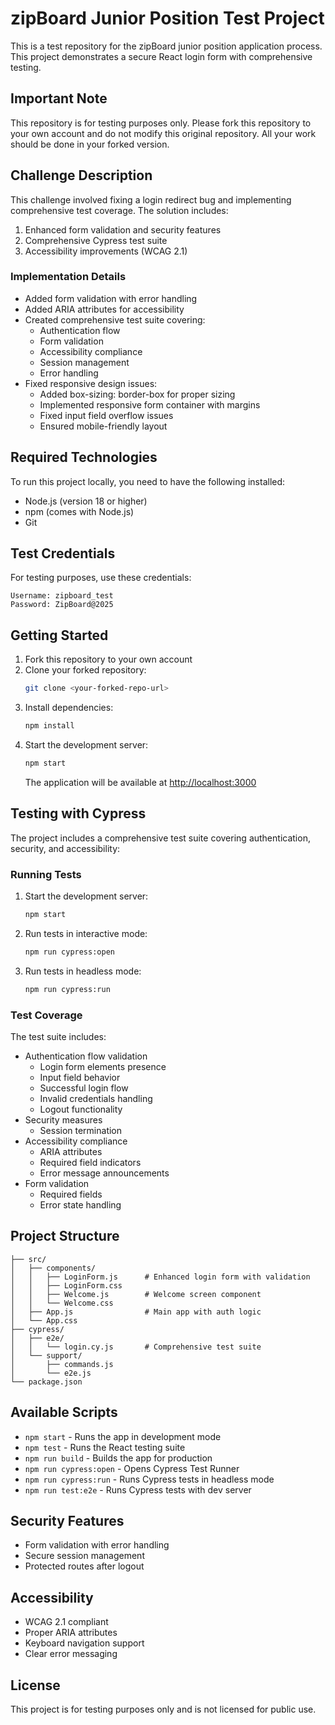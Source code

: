 # zipBoard Junior Position Test Project

This is a test repository for the zipBoard junior position application process. This project demonstrates a secure React login form with comprehensive testing.

## Important Note

This repository is for testing purposes only. Please fork this repository to your own account and do not modify this original repository. All your work should be done in your forked version.

## Challenge Description

This challenge involved fixing a login redirect bug and implementing comprehensive test coverage. The solution includes:

1. Enhanced form validation and security features
2. Comprehensive Cypress test suite
3. Accessibility improvements (WCAG 2.1)

### Implementation Details

- Added form validation with error handling
- Added ARIA attributes for accessibility
- Created comprehensive test suite covering:
  - Authentication flow
  - Form validation
  - Accessibility compliance
  - Session management
  - Error handling
- Fixed responsive design issues:
  - Added box-sizing: border-box for proper sizing
  - Implemented responsive form container with margins
  - Fixed input field overflow issues
  - Ensured mobile-friendly layout

## Required Technologies

To run this project locally, you need to have the following installed:

- Node.js (version 18 or higher)
- npm (comes with Node.js)
- Git

## Test Credentials

For testing purposes, use these credentials:

```
Username: zipboard_test
Password: ZipBoard@2025
```

## Getting Started

1. Fork this repository to your own account
2. Clone your forked repository:
   ```bash
   git clone <your-forked-repo-url>
   ```
3. Install dependencies:
   ```bash
   npm install
   ```
4. Start the development server:
   ```bash
   npm start
   ```
   The application will be available at [http://localhost:3000](http://localhost:3000)

## Testing with Cypress

The project includes a comprehensive test suite covering authentication, security, and accessibility:

### Running Tests

1. Start the development server:

   ```bash
   npm start
   ```

2. Run tests in interactive mode:

   ```bash
   npm run cypress:open
   ```

3. Run tests in headless mode:
   ```bash
   npm run cypress:run
   ```

### Test Coverage

The test suite includes:

- Authentication flow validation
  - Login form elements presence
  - Input field behavior
  - Successful login flow
  - Invalid credentials handling
  - Logout functionality
- Security measures
  - Session termination
- Accessibility compliance
  - ARIA attributes
  - Required field indicators
  - Error message announcements
- Form validation
  - Required fields
  - Error state handling

## Project Structure

```
├── src/
│   ├── components/
│   │   ├── LoginForm.js      # Enhanced login form with validation
│   │   ├── LoginForm.css
│   │   ├── Welcome.js        # Welcome screen component
│   │   └── Welcome.css
│   ├── App.js                # Main app with auth logic
│   └── App.css
├── cypress/
│   ├── e2e/
│   │   └── login.cy.js       # Comprehensive test suite
│   └── support/
│       ├── commands.js
│       └── e2e.js
└── package.json
```

## Available Scripts

- `npm start` - Runs the app in development mode
- `npm test` - Runs the React testing suite
- `npm run build` - Builds the app for production
- `npm run cypress:open` - Opens Cypress Test Runner
- `npm run cypress:run` - Runs Cypress tests in headless mode
- `npm run test:e2e` - Runs Cypress tests with dev server

## Security Features

- Form validation with error handling
- Secure session management
- Protected routes after logout

## Accessibility

- WCAG 2.1 compliant
- Proper ARIA attributes
- Keyboard navigation support
- Clear error messaging

## License

This project is for testing purposes only and is not licensed for public use.
